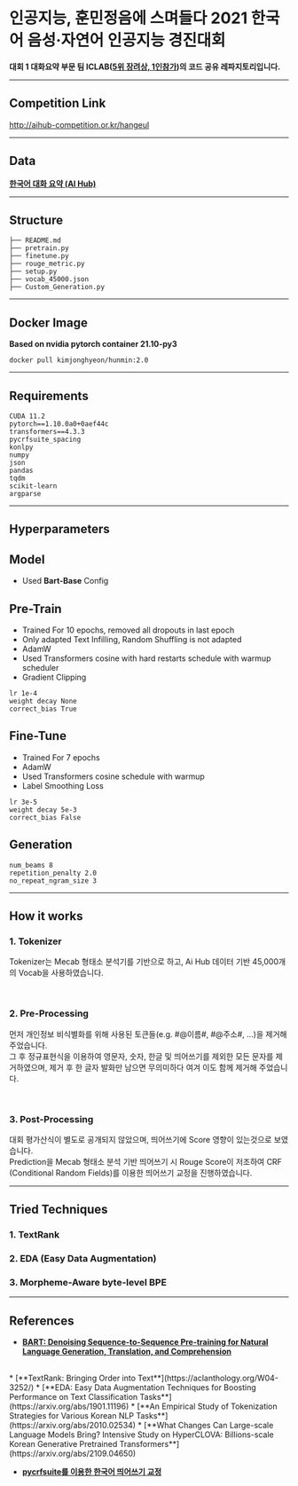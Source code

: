# 인공지능, 훈민정음에 스며들다 2021 한국어 음성·자연어 인공지능 경진대회
**대회 1 대화요약 부문 팀 ICLAB([5위 장려상, 1인참가](https://www.msit.go.kr/bbs/view.do?sCode=user&mId=113&mPid=112&pageIndex=10&bbsSeqNo=94&nttSeqNo=3181143))의 코드 공유 레파지토리입니다.**

***
## Competition Link
http://aihub-competition.or.kr/hangeul
***

## Data
[**한국어 대화 요약 (AI Hub)**](https://aihub.or.kr/aidata/30714)
***

## Structure
```
├── README.md
├── pretrain.py
├── finetune.py
├── rouge_metric.py
├── setup.py
├── vocab_45000.json
├── Custom_Generation.py
```
***
## Docker Image
**Based on nvidia pytorch container 21.10-py3**
```
docker pull kimjonghyeon/hunmin:2.0
```
***

## Requirements
```
CUDA 11.2
pytorch==1.10.0a0+0aef44c
transformers==4.3.3
pycrfsuite_spacing
konlpy
numpy
json
pandas
tqdm
scikit-learn
argparse
```
***
## Hyperparameters
## Model
* Used **Bart-Base** Config

## Pre-Train
* Trained For 10 epochs, removed all dropouts in last epoch<br>
* Only adapted Text Infilling, Random Shuffling is not adapted
* AdamW
* Used Transformers cosine with hard restarts schedule with warmup scheduler 
* Gradient Clipping 
```
lr 1e-4
weight decay None
correct_bias True
```
## Fine-Tune
* Trained For 7 epochs
* AdamW
* Used Transformers cosine schedule with warmup
* Label Smoothing Loss
```
lr 3e-5
weight decay 5e-3
correct_bias False
```

## Generation
```
num_beams 8
repetition_penalty 2.0
no_repeat_ngram_size 3
```
***

## How it works
### 1. Tokenizer
Tokenizer는 Mecab 형태소 분석기를 기반으로 하고, Ai Hub 데이터 기반 45,000개의 Vocab을 사용하였습니다.

<br>

### 2. Pre-Processing
먼저 개인정보 비식별화를 위해 사용된 토큰들(e.g. #@이름#, #@주소#, ...)을 제거해 주었습니다. <br>
그 후 정규표현식을 이용하여 영문자, 숫자, 한글 및 띄어쓰기를 제외한 모든 문자를 제거하였으며, 제거 후 한 글자 발화만 남으면 무의미하다 여겨 이도 함께 제거해 주었습니다.

<br>

### 3. Post-Processing
대회 평가산식이 별도로 공개되지 않았으며, 띄어쓰기에 Score 영향이 있는것으로 보였습니다. <br>
Prediction을 Mecab 형태소 분석 기반 띄어쓰기 시 Rouge Score이 저조하여 CRF (Conditional Random Fields)를 이용한 띄어쓰기 교정을 진행하였습니다.
***
## Tried Techniques
### 1. TextRank
### 2. EDA (Easy Data Augmentation)
### 3. Morpheme-Aware byte-level BPE
***
## References
* [**BART: Denoising Sequence-to-Sequence Pre-training for Natural Language Generation, Translation, and Comprehension**](https://arxiv.org/abs/1910.13461)
<br>
* [**TextRank: Bringing Order into Text**](https://aclanthology.org/W04-3252/)
* [**EDA: Easy Data Augmentation Techniques for Boosting Performance on Text Classification Tasks**](https://arxiv.org/abs/1901.11196)
* [**An Empirical Study of Tokenization Strategies
for Various Korean NLP Tasks**](https://arxiv.org/abs/2010.02534)
* [**What Changes Can Large-scale Language Models Bring? Intensive Study on HyperCLOVA: Billions-scale Korean Generative Pretrained Transformers**](https://arxiv.org/abs/2109.04650)

* [**pycrfsuite를 이용한 한국어 띄어쓰기 교정**](https://github.com/lovit/pycrfsuite_spacing)
